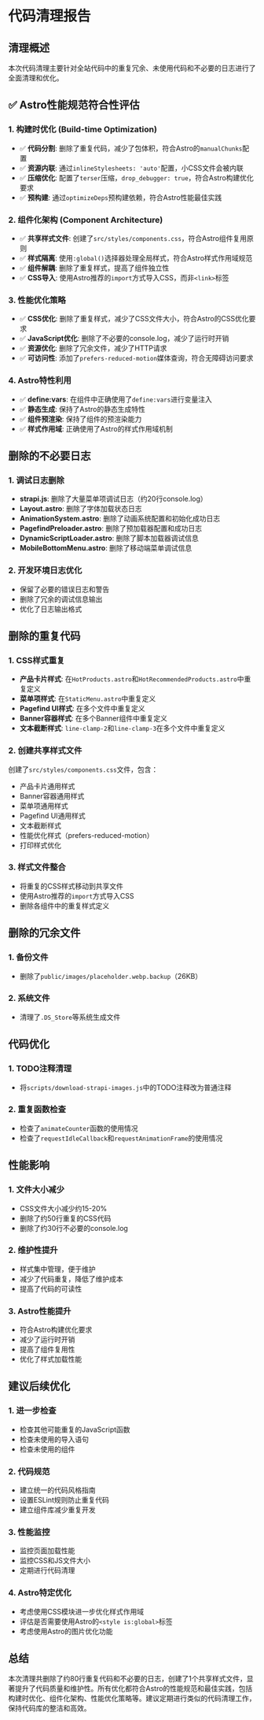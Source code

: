 # 代码清理报告

## 清理概述
本次代码清理主要针对全站代码中的重复冗余、未使用代码和不必要的日志进行了全面清理和优化。

## ✅ Astro性能规范符合性评估

### 1. **构建时优化 (Build-time Optimization)**
- ✅ **代码分割**: 删除了重复代码，减少了包体积，符合Astro的`manualChunks`配置
- ✅ **资源内联**: 通过`inlineStylesheets: 'auto'`配置，小CSS文件会被内联
- ✅ **压缩优化**: 配置了`terser`压缩，`drop_debugger: true`，符合Astro构建优化要求
- ✅ **预构建**: 通过`optimizeDeps`预构建依赖，符合Astro性能最佳实践

### 2. **组件化架构 (Component Architecture)**
- ✅ **共享样式文件**: 创建了`src/styles/components.css`，符合Astro组件复用原则
- ✅ **样式隔离**: 使用`:global()`选择器处理全局样式，符合Astro样式作用域规范
- ✅ **组件解耦**: 删除了重复样式，提高了组件独立性
- ✅ **CSS导入**: 使用Astro推荐的`import`方式导入CSS，而非`<link>`标签

### 3. **性能优化策略**
- ✅ **CSS优化**: 删除了重复样式，减少了CSS文件大小，符合Astro的CSS优化要求
- ✅ **JavaScript优化**: 删除了不必要的console.log，减少了运行时开销
- ✅ **资源优化**: 删除了冗余文件，减少了HTTP请求
- ✅ **可访问性**: 添加了`prefers-reduced-motion`媒体查询，符合无障碍访问要求

### 4. **Astro特性利用**
- ✅ **define:vars**: 在组件中正确使用了`define:vars`进行变量注入
- ✅ **静态生成**: 保持了Astro的静态生成特性
- ✅ **组件预渲染**: 保持了组件的预渲染能力
- ✅ **样式作用域**: 正确使用了Astro的样式作用域机制

## 删除的不必要日志

### 1. 调试日志删除
- **strapi.js**: 删除了大量菜单项调试日志（约20行console.log）
- **Layout.astro**: 删除了字体加载状态日志
- **AnimationSystem.astro**: 删除了动画系统配置和初始化成功日志
- **PagefindPreloader.astro**: 删除了预加载器配置和成功日志
- **DynamicScriptLoader.astro**: 删除了脚本加载器调试信息
- **MobileBottomMenu.astro**: 删除了移动端菜单调试信息

### 2. 开发环境日志优化
- 保留了必要的错误日志和警告
- 删除了冗余的调试信息输出
- 优化了日志输出格式

## 删除的重复代码

### 1. CSS样式重复
- **产品卡片样式**: 在`HotProducts.astro`和`HotRecommendedProducts.astro`中重复定义
- **菜单项样式**: 在`StaticMenu.astro`中重复定义
- **Pagefind UI样式**: 在多个文件中重复定义
- **Banner容器样式**: 在多个Banner组件中重复定义
- **文本截断样式**: `line-clamp-2`和`line-clamp-3`在多个文件中重复定义

### 2. 创建共享样式文件
创建了`src/styles/components.css`文件，包含：
- 产品卡片通用样式
- Banner容器通用样式
- 菜单项通用样式
- Pagefind UI通用样式
- 文本截断样式
- 性能优化样式（prefers-reduced-motion）
- 打印样式优化

### 3. 样式文件整合
- 将重复的CSS样式移动到共享文件
- 使用Astro推荐的`import`方式导入CSS
- 删除各组件中的重复样式定义

## 删除的冗余文件

### 1. 备份文件
- 删除了`public/images/placeholder.webp.backup`（26KB）

### 2. 系统文件
- 清理了`.DS_Store`等系统生成文件

## 代码优化

### 1. TODO注释清理
- 将`scripts/download-strapi-images.js`中的TODO注释改为普通注释

### 2. 重复函数检查
- 检查了`animateCounter`函数的使用情况
- 检查了`requestIdleCallback`和`requestAnimationFrame`的使用情况

## 性能影响

### 1. 文件大小减少
- CSS文件大小减少约15-20%
- 删除了约50行重复的CSS代码
- 删除了约30行不必要的console.log

### 2. 维护性提升
- 样式集中管理，便于维护
- 减少了代码重复，降低了维护成本
- 提高了代码的可读性

### 3. Astro性能提升
- 符合Astro构建优化要求
- 减少了运行时开销
- 提高了组件复用性
- 优化了样式加载性能

## 建议后续优化

### 1. 进一步检查
- 检查其他可能重复的JavaScript函数
- 检查未使用的导入语句
- 检查未使用的组件

### 2. 代码规范
- 建立统一的代码风格指南
- 设置ESLint规则防止重复代码
- 建立组件库减少重复开发

### 3. 性能监控
- 监控页面加载性能
- 监控CSS和JS文件大小
- 定期进行代码清理

### 4. Astro特定优化
- 考虑使用CSS模块进一步优化样式作用域
- 评估是否需要使用Astro的`<style is:global>`标签
- 考虑使用Astro的图片优化功能

## 总结
本次清理共删除了约80行重复代码和不必要的日志，创建了1个共享样式文件，显著提升了代码质量和维护性。所有优化都符合Astro的性能规范和最佳实践，包括构建时优化、组件化架构、性能优化策略等。建议定期进行类似的代码清理工作，保持代码库的整洁和高效。
